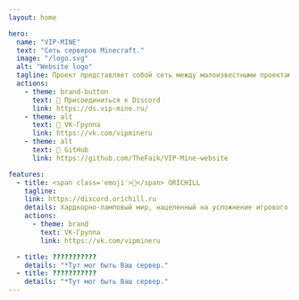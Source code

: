 ```yaml
---
layout: home

hero:
  name: "VIP-MINE"
  text: "Сеть серверов Minecraft."
  image: "/logo.svg"
  alt: "Website logo"
  tagline: Проект представляет собой сеть между малоизвестными проектами Minecraft, которые готовы сотрудничать друг с другом, чтобы развить коммуникабельность и достичь своих целей в месте. 
  actions:
    - theme: brand-button
      text: 🤗 Присоединиться к Discord
      link: https://ds.vip-mine.ru/
    - theme: alt
      text: 📃 VK-Группа
      link: https://vk.com/vipmineru
    - theme: alt
      text: 🌿 GitHub
      link: https://github.com/TheFaik/VIP-Mine-website

features:
  - title: <span class='emoji'>🌾</span> ORICHILL
    tagline: 
    link: https://discord.orichill.ru
    details: Хардкорно-ламповый мир, нацеленный на усложнение игрового процесса игрока, но компенсируемый удобными механиками для его же облегчения, чтобы добиться идеального баланса в игровой среде. (Нажмите для дополнительной информации) 
    actions:
      - theme: brand
        text: VK-Группа
        link: https://vk.com/vipmineru

  - title: ???????????
    details: "*Тут мог быть Ваш сервер."
  - title: ???????????
    details: "*Тут мог быть Ваш сервер."
---
```

